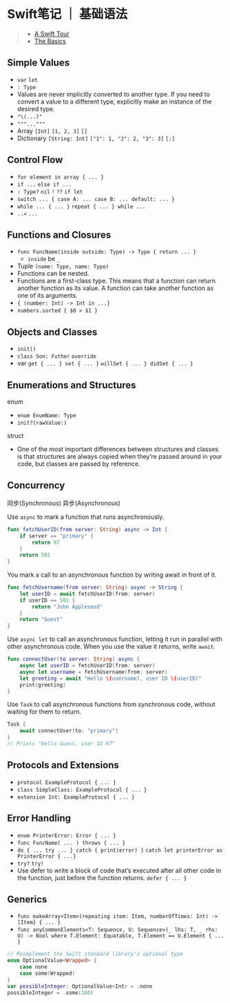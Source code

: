 # Swift笔记 ｜ 基础语法

> - [A Swift Tour](https://docs.swift.org/swift-book/GuidedTour/GuidedTour.html)
> - [The Basics](https://docs.swift.org/swift-book/LanguageGuide/TheBasics.html)

## Simple Values

- `var` `let`
- `: Type`
- Values are never implicitly converted to another type. If you need to convert a value to a different type, explicitly make an instance of the desired type.
- `"\(...)"`
- `"""..."""`
- Array `[Int]` `[1, 2, 3]` `[]`
- Dictionary `[String: Int]` `["1": 1, "2": 2, "3": 3]` `[:]`

## Control Flow

- `for element in array { ... }`
- `if ...` `else if ...`
- `: Type?` `nil` `!` `??` `if let`
- `switch ... { case A: ... case B: ... default: ... }`
- `while ... { ... }` `repeat { ... } while ...`
- `..<` `...`

## Functions and Closures

- `func FuncName(inside outside: Type) -> Type { return ... }`
    - `inside` be `_`
- Tuple `(name: Type, name: Type)`
- Functions can be nested.
- Functions are a first-class type. This means that a function can return another function as its value. A function can take another function as one of its arguments.
- `{ (number: Int) -> Int in ...}`
- `numbers.sorted { $0 > $1 }`

## Objects and Classes

- `init()`
- `class Son: Futher` `override`
- var `get { ... } set { ... }` `willSet { ... } didSet { ... }`

## Enumerations and Structures

enum

- `enum EnumName: Type`
- `init?(rawValue:)`

struct

- One of the most important differences between structures and classes is that structures are always copied when they’re passed around in your code, but classes are passed by reference.

## Concurrency

同步(Synchronous) 异步(Asynchronous)

Use `async` to mark a function that runs asynchronously.

```swift
func fetchUserID(from server: String) async -> Int {
    if server == "primary" {
        return 97
    }
    return 501
}
```

You mark a call to an asynchronous function by writing await in front of it.

```swift
func fetchUsername(from server: String) async -> String {
    let userID = await fetchUserID(from: server)
    if userID == 501 {
        return "John Appleseed"
    }
    return "Guest"
}
```

Use `async let` to call an asynchronous function, letting it run in parallel with other asynchronous code. When you use the value it returns, write `await`.

```swift
func connectUser(to server: String) async {
    async let userID = fetchUserID(from: server)
    async let username = fetchUsername(from: server)
    let greeting = await "Hello \(username), user ID \(userID)"
    print(greeting)
}
```

Use `Task` to call asynchronous functions from synchronous code, without waiting for them to return.

```swift
Task {
    await connectUser(to: "primary")
}
// Prints "Hello Guest, user ID 97"
```

## Protocols and Extensions

- `protocol ExampleProtocol { ... }`
- `class SimpleClass: ExampleProtocol { ... }`
- `extension Int: ExampleProtocol { ... }`

## Error Handling

- `enum PrinterError: Error { ... }`
- `func FuncName( ... ) throws { ... }`
- `do { ... try ... } catch { print(error) }` `catch let printerError as PrinterError { ...}`
- `try?` `try!`
- Use defer to write a block of code that’s executed after all other code in the function, just before the function returns. `defer { ... }`

## Generics

- `func makeArray<Item>(repeating item: Item, numberOfTimes: Int) -> [Item] { ... }`
- `func anyCommonElements<T: Sequence, U: Sequence>(_ lhs: T, _ rhs: U) -> Bool where T.Element: Equatable, T.Element == U.Element { ... }`

```swift
// Reimplement the Swift standard library's optional type
enum OptionalValue<Wrapped> {
    case none
    case some(Wrapped)
}
var possibleInteger: OptionalValue<Int> = .none
possibleInteger = .some(100)
```

